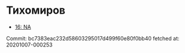 # Тихомиров
- [16: NA](16.md)

Commit: bc7383eac232d58603295017d499f60e80f0bb40
 fetched at: 20201007-000253
